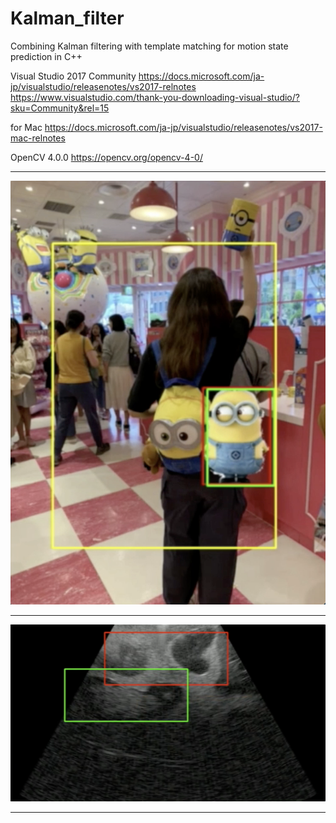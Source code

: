 # Kalman_filter

Combining Kalman filtering with template matching for motion state prediction in C++

Visual Studio 2017 Community
https://docs.microsoft.com/ja-jp/visualstudio/releasenotes/vs2017-relnotes
https://www.visualstudio.com/thank-you-downloading-visual-studio/?sku=Community&rel=15

for Mac
https://docs.microsoft.com/ja-jp/visualstudio/releasenotes/vs2017-mac-relnotes

OpenCV 4.0.0
https://opencv.org/opencv-4-0/




--------------------------------------------------------

![image](https://github.com/zhoujiayi1017/Kalman_filter/blob/main/Minion_Demo/pic1.png)

--------------------------------------------------------

![image](https://github.com/zhoujiayi1017/Kalman_filter/blob/main/Minion_Demo/pic2.png)

--------------------------------------------------------


